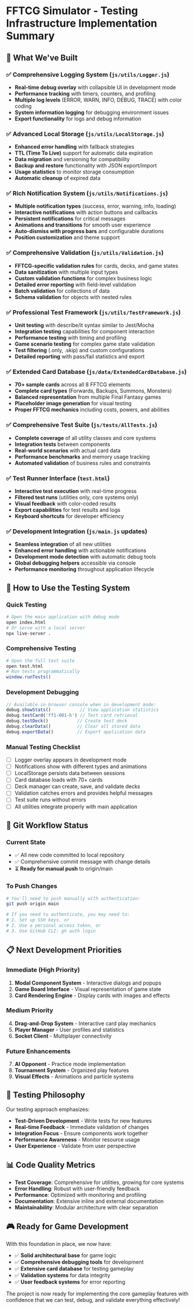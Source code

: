 # FFTCG Simulator - Testing Infrastructure Implementation Summary

## 🎉 What We've Built

### ✅ Comprehensive Logging System (`js/utils/Logger.js`)
- **Real-time debug overlay** with collapsible UI in development mode
- **Performance tracking** with timers, counters, and profiling
- **Multiple log levels** (ERROR, WARN, INFO, DEBUG, TRACE) with color coding
- **System information logging** for debugging environment issues
- **Export functionality** for logs and debug information

### ✅ Advanced Local Storage (`js/utils/LocalStorage.js`)
- **Enhanced error handling** with fallback strategies
- **TTL (Time To Live)** support for automatic data expiration
- **Data migration** and versioning for compatibility
- **Backup and restore** functionality with JSON export/import
- **Usage statistics** to monitor storage consumption
- **Automatic cleanup** of expired data

### ✅ Rich Notification System (`js/utils/Notifications.js`)
- **Multiple notification types** (success, error, warning, info, loading)
- **Interactive notifications** with action buttons and callbacks
- **Persistent notifications** for critical messages
- **Animations and transitions** for smooth user experience
- **Auto-dismiss with progress bars** and configurable durations
- **Position customization** and theme support

### ✅ Comprehensive Validation (`js/utils/Validation.js`)
- **FFTCG-specific validation rules** for cards, decks, and game states
- **Data sanitization** with multiple input types
- **Custom validation functions** for complex business logic
- **Detailed error reporting** with field-level validation
- **Batch validation** for collections of data
- **Schema validation** for objects with nested rules

### ✅ Professional Test Framework (`js/utils/TestFramework.js`)
- **Unit testing** with describe/it syntax similar to Jest/Mocha
- **Integration testing** capabilities for component interaction
- **Performance testing** with timing and profiling
- **Game scenario testing** for complex game state validation
- **Test filtering** (.only, .skip) and custom configurations
- **Detailed reporting** with pass/fail statistics and export

### ✅ Extended Card Database (`js/data/ExtendedCardDatabase.js`)
- **70+ sample cards** across all 8 FFTCG elements
- **Complete card types** (Forwards, Backups, Summons, Monsters)
- **Balanced representation** from multiple Final Fantasy games
- **Placeholder image generation** for visual testing
- **Proper FFTCG mechanics** including costs, powers, and abilities

### ✅ Comprehensive Test Suite (`js/tests/AllTests.js`)
- **Complete coverage** of all utility classes and core systems
- **Integration tests** between components
- **Real-world scenarios** with actual card data
- **Performance benchmarks** and memory usage tracking
- **Automated validation** of business rules and constraints

### ✅ Test Runner Interface (`test.html`)
- **Interactive test execution** with real-time progress
- **Filtered test runs** (utilities only, core systems only)
- **Visual feedback** with color-coded results
- **Export capabilities** for test results and logs
- **Keyboard shortcuts** for developer efficiency

### ✅ Development Integration (`js/main.js` updates)
- **Seamless integration** of all new utilities
- **Enhanced error handling** with actionable notifications
- **Development mode detection** with automatic debug tools
- **Global debugging helpers** accessible via console
- **Performance monitoring** throughout application lifecycle

## 🚀 How to Use the Testing System

### Quick Testing
```bash
# Open the main application with debug mode
open index.html
# Or serve with a local server
npx live-server .
```

### Comprehensive Testing
```bash
# Open the full test suite
open test.html
# Run tests programmatically
window.runTests()
```

### Development Debugging
```javascript
// Available in browser console when in development mode:
debug.showStats()           // View application statistics
debug.testCard('ff1-001-h') // Test card retrieval
debug.testDeck()           // Create test deck
debug.clearData()          // Clear all stored data
debug.exportData()         // Export application data
```

### Manual Testing Checklist
- [ ] Logger overlay appears in development mode
- [ ] Notifications show with different types and animations
- [ ] LocalStorage persists data between sessions
- [ ] Card database loads with 70+ cards
- [ ] Deck manager can create, save, and validate decks
- [ ] Validation catches errors and provides helpful messages
- [ ] Test suite runs without errors
- [ ] All utilities integrate properly with main application

## 🎯 Git Workflow Status

### Current State
- ✅ All new code committed to local repository
- ✅ Comprehensive commit message with change details
- ⏳ **Ready for manual push** to origin/main

### To Push Changes
```bash
# You'll need to push manually with authentication:
git push origin main

# If you need to authenticate, you may need to:
# 1. Set up SSH keys, or
# 2. Use a personal access token, or  
# 3. Use GitHub CLI: gh auth login
```

## 📋 Next Development Priorities

### Immediate (High Priority)
1. **Modal Component System** - Interactive dialogs and popups
2. **Game Board Interface** - Visual representation of game state
3. **Card Rendering Engine** - Display cards with images and effects

### Medium Priority  
4. **Drag-and-Drop System** - Interactive card play mechanics
5. **Player Manager** - User profiles and statistics
6. **Socket Client** - Multiplayer connectivity

### Future Enhancements
7. **AI Opponent** - Practice mode implementation
8. **Tournament System** - Organized play features
9. **Visual Effects** - Animations and particle systems

## 🧪 Testing Philosophy

Our testing approach emphasizes:
- **Test-Driven Development** - Write tests for new features
- **Real-time Feedback** - Immediate validation of changes
- **Integration Focus** - Ensure components work together
- **Performance Awareness** - Monitor resource usage
- **User Experience** - Validate from user perspective

## 📊 Code Quality Metrics

- **Test Coverage**: Comprehensive for utilities, growing for core systems
- **Error Handling**: Robust with user-friendly feedback
- **Performance**: Optimized with monitoring and profiling
- **Documentation**: Extensive inline and external documentation
- **Maintainability**: Modular architecture with clear separation

## 🎮 Ready for Game Development

With this foundation in place, we now have:
- ✅ **Solid architectural base** for game logic
- ✅ **Comprehensive debugging tools** for development
- ✅ **Extensive card database** for testing gameplay
- ✅ **Validation systems** for data integrity
- ✅ **User feedback systems** for error reporting

The project is now ready for implementing the core gameplay features with confidence that we can test, debug, and validate everything effectively!